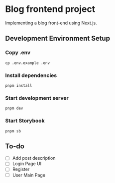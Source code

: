 # Blog frontend project

Implementing a blog front-end using Next.js.

## Development Environment Setup

### Copy .env

```shell
cp .env.example .env
```

### Install dependencies

```shell
pnpm install
```

### Start development server

```shell
pnpm dev
```

### Start Storybook

```shell
pnpm sb
```

## To-do

- [ ] Add post description
- [ ] Login Page UI
- [ ] Register
- [ ] User Main Page
